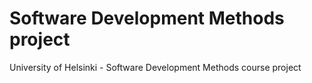 # Software Development Methods project
University of Helsinki - Software Development Methods course project
